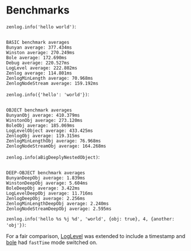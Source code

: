 
# Benchmarks

`zenlog.info('hello world')`:

```

BASIC benchmark averages
Bunyan average: 377.434ms
Winston average: 270.249ms
Bole average: 172.690ms
Debug average: 220.527ms
LogLevel average: 222.802ms
Zenlog average: 114.801ms
ZenlogMinLength average: 70.968ms
ZenlogNodeStream average: 159.192ms

```

`zenlog.info({'hello': 'world'})`:

```

OBJECT benchmark averages
BunyanObj average: 410.379ms
WinstonObj average: 273.120ms
BoleObj average: 185.069ms
LogLevelObject average: 433.425ms
ZenlogObj average: 119.315ms
ZenlogMinLengthObj average: 76.968ms
ZenlogNodeStreamObj average: 164.268ms

```

`zenlog.info(aBigDeeplyNestedObject)`:

```

DEEP-OBJECT benchmark averages
BunyanDeepObj average: 1.839ms
WinstonDeepObj average: 5.604ms
BoleDeepObj average: 3.422ms
LogLevelDeepObj average: 11.716ms
ZenlogDeepObj average: 2.256ms
ZenlogMinLengthDeepObj average: 2.240ms
ZenlogNodeStreamDeepObj average: 2.595ms

```

`zenlog.info('hello %s %j %d', 'world', {obj: true}, 4, {another: 'obj'})`:

For a fair comparison, [LogLevel](http://npm.im/loglevel) was extended
to include a timestamp and [bole](http://npm.im/bole) had
`fastTime` mode switched on.

